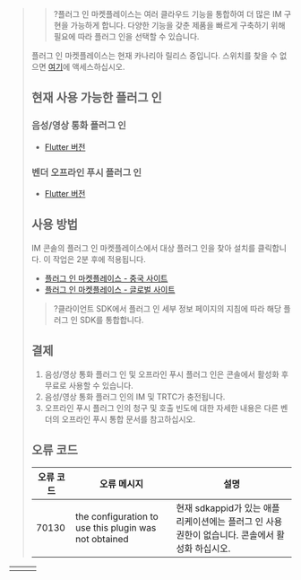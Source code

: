 >>?플러그 인 마켓플레이스는 여러 클라우드 기능을 통합하여 더 많은 IM 구현을 가능하게 합니다. 다양한 기능을 갖춘 제품을 빠르게 구축하기 위해 필요에 따라 플러그 인을 선택할 수 있습니다.
>
>플러그 인 마켓플레이스는 현재 카나리아 릴리스 중입니다. 스위치를 찾을 수 없으면 [여기](https://console.cloud.tencent.com/im/plugin)에 액세스하십시오.
>
>## 현재 사용 가능한 플러그 인
>
>### 음성/영상 통화 플러그 인
>
>- [Flutter 버전](https://pub.dev/packages/tim_ui_kit_calling_plugin)
>
>### 벤더 오프라인 푸시 플러그 인
>
>- [Flutter 버전](https://pub.dev/packages/tim_ui_kit_push_plugin)
>
>## 사용 방법
>
>IM 콘솔의 플러그 인 마켓플레이스에서 대상 플러그 인을 찾아 설치를 클릭합니다. 이 작업은 2분 후에 적용됩니다.
>
>- [플러그 인 마켓플레이스 - 중국 사이트](https://console.cloud.tencent.com/im/plugin)
>- [플러그 인 마켓플레이스 - 글로벌 사이트](https://console.tencentcloud.com/im/plugin)
>
>>?클라이언트 SDK에서 플러그 인 세부 정보 페이지의 지침에 따라 해당 플러그 인 SDK를 통합합니다.
>
>## 결제
>
>1. 음성/영상 통화 플러그 인 및 오프라인 푸시 플러그 인은 콘솔에서 활성화 후 무료로 사용할 수 있습니다.
>2. 음성/영상 통화 플러그 인의 IM 및 TRTC가 충전됩니다.
>3. 오프라인 푸시 플러그 인의 청구 및 호출 빈도에 대한 자세한 내용은 다른 벤더의 오프라인 푸시 통합 문서를 참고하십시오.
>
>## 오류 코드
>| 오류 코드 | 오류 메시지                                           | 설명                                                         |
>| --------- | ----------------------------------------------------- | ------------------------------------------------------------ |
>| 70130     | the configuration to use this plugin was not obtained | 현재 sdkappid가 있는 애플리케이션에는 플러그 인 사용 권한이 없습니다. 콘솔에서 활성화 하십시오. |

|      |      |      |
|---------|---------|---------|
|      |      |      |
